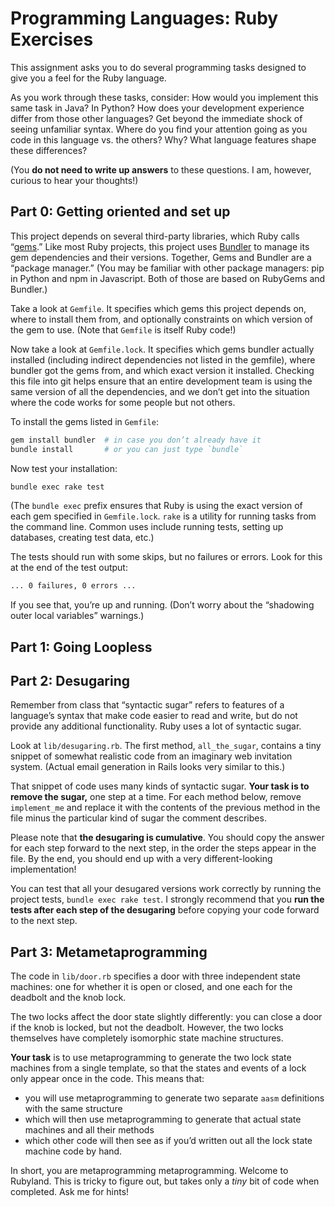# Programming Languages: Ruby Exercises

This assignment asks you to do several programming tasks designed to give you a feel for the Ruby language.

As you work through these tasks, consider: How would you implement this same task in Java? In Python? How does your development experience differ from those other languages? Get beyond the immediate shock of seeing unfamiliar syntax. Where do you find your attention going as you code in this language vs. the others? Why? What language features shape these differences?

(You **do not need to write up answers** to these questions. I am, however, curious to hear your thoughts!)


## Part 0: Getting oriented and set up

This project depends on several third-party libraries, which Ruby calls “[gems](https://rubygems.org).” Like most Ruby projects, this project uses [Bundler](http://bundler.io) to manage its gem dependencies and their versions. Together, Gems and Bundler are a “package manager.” (You may be familiar with other package managers: pip in Python and npm in Javascript. Both of those are based on RubyGems and Bundler.)

Take a look at `Gemfile`. It specifies which gems this project depends on, where to install them from, and optionally constraints on which version of the gem to use. (Note that `Gemfile` is itself Ruby code!)

Now take a look at `Gemfile.lock`. It specifies which gems bundler actually installed (including indirect dependencies not listed in the gemfile), where bundler got the gems from, and which exact version it installed. Checking this file into git helps ensure that an entire development team is using the same version of all the dependencies, and we don’t get into the situation where the code works for some people but not others.

To install the gems listed in `Gemfile`:

```bash
gem install bundler  # in case you don’t already have it
bundle install       # or you can just type `bundle`
```

Now test your installation:

```bash
bundle exec rake test
```

(The `bundle exec` prefix ensures that Ruby is using the exact version of each gem specified in `Gemfile.lock`. `rake` is a utility for running tasks from the command line. Common uses include running tests, setting up databases, creating test data, etc.)

The tests should run with some skips, but no failures or errors. Look for this at the end of the test output:

```bash
... 0 failures, 0 errors ...
```

If you see that, you’re up and running. (Don’t worry about the “shadowing outer local variables” warnings.)


## Part 1: Going Loopless



## Part 2: Desugaring

Remember from class that “syntactic sugar” refers to features of a language’s syntax that make code easier to read and write, but do not provide any additional functionality. Ruby uses a lot of syntactic sugar.

Look at `lib/desugaring.rb`. The first method, `all_the_sugar`, contains a tiny snippet of somewhat realistic code from an imaginary web invitation system. (Actual email generation in Rails looks very similar to this.)

That snippet of code uses many kinds of syntactic sugar. **Your task is to remove the sugar,** one step at a time. For each method below, remove `implement_me` and replace it with the contents of the previous method in the file minus the particular kind of sugar the comment describes.

Please note that **the desugaring is cumulative**. You should copy the answer for each step forward to the next step, in the order the steps appear in the file. By the end, you should end up with a very different-looking implementation!

You can test that all your desugared versions work correctly by running the project tests, `bundle exec rake test`. I strongly recommend that you **run the tests after each step of the desugaring** before copying your code forward to the next step.


## Part 3: Metametaprogramming

The code in `lib/door.rb` specifies a door with three independent state machines: one for whether it is open or closed, and one each for the deadbolt and the knob lock.

The two locks affect the door state slightly differently: you can close a door if the knob is locked, but not the deadbolt. However, the two locks themselves have completely isomorphic state machine structures.

**Your task** is to use metaprogramming to generate the two lock state machines from a single template, so that the states and events of a lock only appear once in the code. This means that:

- you will use metaprogramming to generate two separate `aasm` definitions with the same structure
- which will then use metaprogramming to generate that actual state machines and all their methods
- which other code will then see as if you’d written out all the lock state machine code by hand.

In short, you are metaprogramming metaprogramming. Welcome to Rubyland. This is tricky to figure out, but takes only a _tiny_ bit of code when completed. Ask me for hints!
